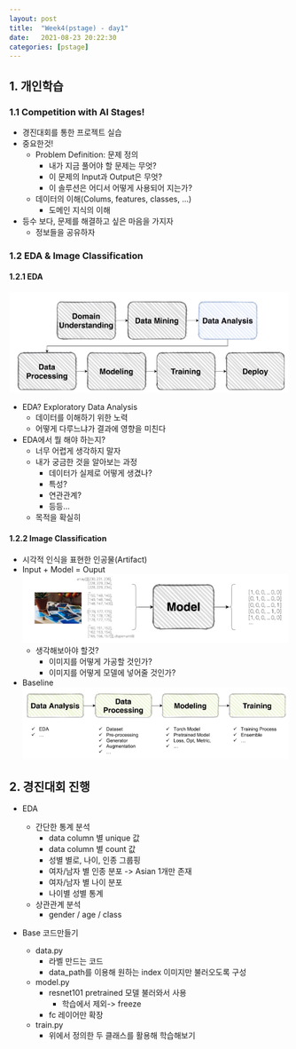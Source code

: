 ```yaml
---
layout: post
title:  "Week4(pstage) - day1"
date:   2021-08-23 20:22:30
categories: [pstage]
---
```


## 1. 개인학습
### 1.1 Competition with AI Stages!
* 경진대회를 통한 프로젝트 실습
* 중요한것!
    * Problem Definition: 문제 정의
        * 내가 지금 풀어야 할 문제는 무엇?
        * 이 문제의 Input과 Output은 무엇?
        * 이 솔루션은 어디서 어떻게 사용되어 지는가?
    * 데이터의 이해(Colums, features, classes, ...)
        * 도메인 지식의 이해
* 등수 보다, 문제를 해결하고 싶은 마음을 가지자
    * 정보들을 공유하자

### 1.2 EDA & Image Classification
#### 1.2.1 EDA
![](/assets/image/pstage/w4_d1_1.PNG)
* EDA? Exploratory Data Analysis
    * 데이터를 이해하기 위한 노력
    * 어떻게 다루느냐가 결과에 영향을 미친다
* EDA에서 뭘 해야 하는지?
    * 너무 어렵게 생각하지 말자
    * 내가 궁금한 것을 알아보는 과정
        * 데이터가 실제로 어떻게 생겼나?
        * 특성?
        * 연관관계?
        * 등등...
    * 목적을 확실히

#### 1.2.2 Image Classification
* 시각적 인식을 표현한 인공물(Artifact)
* Input + Model = Ouput  
    ![](/assets/image/pstage/w4_d1_2.PNG)
    * 생각해보아야 할것?
        * 이미지를 어떻게 가공할 것인가?
        * 이미지를 어떻게 모델에 넣어줄 것인가?
* Baseline  
![](/assets/image/pstage/w4_d1_3.PNG)

## 2. 경진대회 진행
* EDA
    * 간단한 통계 분석
        * data column 별 unique 값
        * data column 별 count 값
        * 성별 별로, 나이, 인종 그룹핑
        * 여자/남자 별 인종 분포 -> Asian 1개만 존재
        * 여자/남자 별 나이 분포
        * 나이별 성별 통계
    * 상관관계 분석
        * gender / age / class

* Base 코드만들기
    * data.py
        * 라벨 만드는 코드
        * data_path를 이용해 원하는 index 이미지만 불러오도록 구성
    * model.py
        * resnet101 pretrained 모델 불러와서 사용
            * 학습에서 제외-> freeze
        * fc 레이어만 확장
    * train.py
        * 위에서 정의한 두 클래스를 활용해 학습해보기